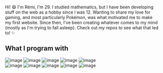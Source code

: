 Hi! 😄 I'm Rémi, I'm 29. I studied mathematics, but I have been developing stuff on the web as a hobby since I was 12. Wanting to share my love for gaming, and most particularly Pokémon, was what motivated me to make my first website. Since then, I've been creating whatever comes to my mind (mostly as I'm trying to fall asleep). Check out my repos to see what that led to! ✨

## What I program with

![image](https://img.shields.io/badge/HTML-cf3c09?style=flat&logo=html5&logoColor=white) ![image](https://img.shields.io/badge/CSS-247cc1?style=flat&logo=css3&logoColor=white) ![image](https://img.shields.io/badge/PHP-6d71aa?style=flat&logo=php&logoColor=white) ![image](https://img.shields.io/badge/JavaScript-917500?style=flat&logo=javascript&logoColor=white) ![image](https://img.shields.io/badge/TypeScript-007ACC?style=flat&logo=typescript&logoColor=white)  
![image](https://img.shields.io/badge/VSCode-0078D4?style=flat&logo=visual%20studio%20code&logoColor=white) ![image](https://img.shields.io/badge/Git-d0391a?style=flat&logo=git&logoColor=white) ![image](https://img.shields.io/badge/Deno-464647?style=flat&logo=deno&logoColor=white) ![image](https://img.shields.io/badge/Docker-0081b6?style=flat&logo=docker&logoColor=white) ![image](https://img.shields.io/badge/MariaDB-507f91?style=flat&logo=mariadb&logoColor=white)
